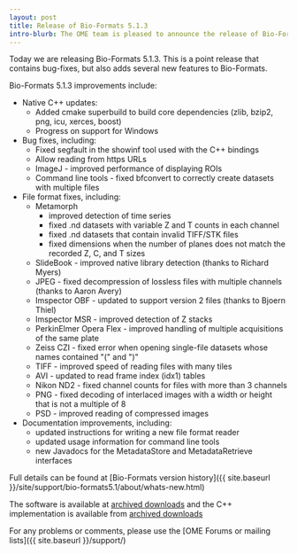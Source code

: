 ```yaml
---
layout: post
title: Release of Bio-Formats 5.1.3
intro-blurb: The OME team is pleased to announce the release of Bio-Formats 5.1.3
---
```

Today we are releasing Bio-Formats 5.1.3. This is a point release that contains bug-fixes, but also adds several new features to Bio-Formats.

Bio-Formats 5.1.3 improvements include:

* Native C++ updates:
    * Added cmake superbuild to build core dependencies (zlib, bzip2, png, icu, xerces, boost)
    * Progress on support for Windows
* Bug fixes, including:
    * Fixed segfault in the showinf tool used with the C++ bindings
    * Allow reading from https URLs
    * ImageJ - improved performance of displaying ROIs
    * Command line tools - fixed bfconvert to correctly create datasets with multiple files
* File format fixes, including:
    * Metamorph
        * improved detection of time series
        * fixed .nd datasets with variable Z and T counts in each channel
        * fixed .nd datasets that contain invalid TIFF/STK files
        * fixed dimensions when the number of planes does not match the recorded Z, C, and T sizes
    * SlideBook - improved native library detection (thanks to Richard Myers)
    * JPEG - fixed decompression of lossless files with multiple channels (thanks to Aaron Avery)
    * Imspector OBF - updated to support version 2 files (thanks to Bjoern Thiel)
    * Imspector MSR - improved detection of Z stacks
    * PerkinElmer Opera Flex - improved handling of multiple acquisitions of the same plate
    * Zeiss CZI - fixed error when opening single-file datasets whose names contained "(" and ")"
    * TIFF - improved speed of reading files with many tiles
    * AVI - updated to read frame index (idx1) tables
    * Nikon ND2 - fixed channel counts for files with more than 3 channels
    * PNG - fixed decoding of interlaced images with a width or height that is not a multiple of 8
    * PSD - improved reading of compressed images
* Documentation improvements, including:
    * updated instructions for writing a new file format reader
    * updated usage information for command line tools
    * new Javadocs for the MetadataStore and MetadataRetrieve interfaces


Full details can be found at [Bio-Formats version history]({{ site.baseurl }}/site/support/bio-formats5.1/about/whats-new.html)

The software is available at
[archived downloads](https://downloads.openmicroscopy.org/bio-formats/5.1.3)
and the C++ implementation is available from
[archived downloads](https://downloads.openmicroscopy.org/bio-formats-cpp/5.1.3/)

For any problems or comments, please use the [OME Forums or mailing lists]({{ site.baseurl }}/support/)

